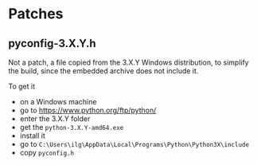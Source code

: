 # Patches

## pyconfig-3.X.Y.h

Not a patch, a file copied from the 3.X.Y Windows distribution, to simplify
the build, since the embedded archive does not include it.

To get it

- on a Windows machine
- go to <https://www.python.org/ftp/python/>
- enter the 3.X.Y folder
- get the `python-3.X.Y-amd64.exe`
- install it
- go to `C:\Users\ilg\AppData\Local\Programs\Python\Python3X\include`
- copy `pyconfig.h`

